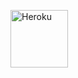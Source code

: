 <a href="https://heroku.com/deploy?template=https://github.com/NKD-BOT/Villan-Plugin"><img align="center" alt="Heroku" width="92px" src="https://www.nicepng.com/png/full/223-2233246_heroku-logo-salesforce-heroku.png"></p>

